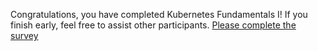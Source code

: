 Congratulations, you have completed Kubernetes Fundamentals I! If you finish early, feel free to assist other participants.  [Please complete the survey](https://docs.google.com/forms/d/1Q8enwVSBpB127wMwydpNijOK9rTvSJOdqCPx0Y-NTvg=)